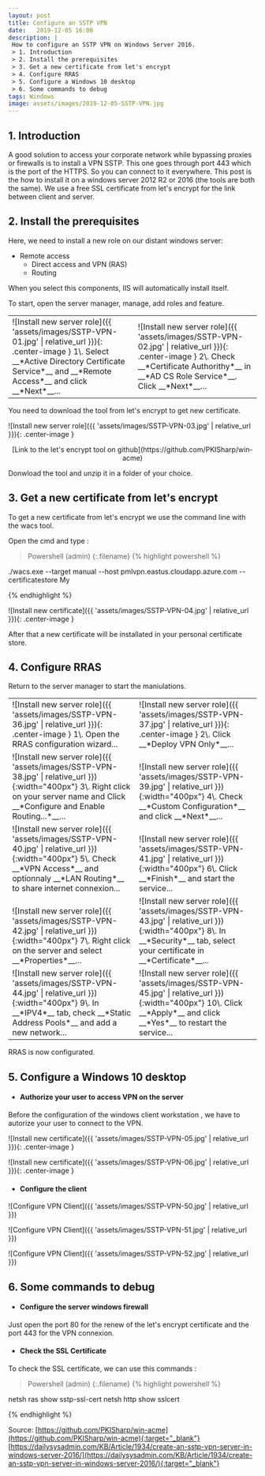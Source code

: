 ```yaml
---
layout: post
title: Configure an SSTP VPN
date:   2019-12-05 16:00
description: |
 How to configure an SSTP VPN on Windows Server 2016.
 > 1. Introduction
 > 2. Install the prerequisites
 > 3. Get a new certificate from let's encrypt
 > 4. Configure RRAS
 > 5. Configure a Windows 10 desktop
 > 6. Some commands to debug
tags: Windows
image: assets/images/2019-12-05-SSTP-VPN.jpg
---
```

## 1. Introduction

A good solution to access your corporate network while bypassing proxies or firewalls is to install a VPN SSTP. This one goes through port 443 which is the port of the HTTPS. So you can connect to it everywhere.
This post is the how to install it on a windows server 2012 R2 or 2016 (the tools are both the same). We use a free SSL certificate from let's encrypt for the link between client and server.

## 2. Install the prerequisites

Here, we need to install a new role on our distant windows server:
+ Remote access
    - Direct access and VPN (RAS)
    - Routing

When you select this components, IIS will automatically install itself.

To start, open the server manager, manage, add roles and feature.

<table class=".none"><tr><td markdown="1">
![Install new server role]({{ 'assets/images/SSTP-VPN-01.jpg' | relative_url }}){: .center-image }
1\. Select __*Active Directory Certificate Service*__ and __*Remote Access*__ and click __*Next*__...
</td><td markdown="1">
![Install new server role]({{ 'assets/images/SSTP-VPN-02.jpg' | relative_url }}){: .center-image }
2\. Check __*Certificate Authorithy*__ in __*AD CS Role Service*__. Click __*Next*__...
</td></tr></table>

You need to download the tool from let's encrypt to get new certificate.

![Install new server role]({{ 'assets/images/SSTP-VPN-03.jpg' | relative_url }}){: .center-image }

<p align="center" markdown="1">[Link to the let's encrypt tool on github](https://github.com/PKISharp/win-acme)</p>

Donwload the tool and unzip it in a folder of your choice.

## 3. Get a new certificate from let's encrypt

To get a new certificate from let's encrypt we use the command line with the wacs tool.

Open the cmd and type :

>Powershell (admin)
{:.filename}
{% highlight powershell %}

./wacs.exe --target manual --host pmlvpn.eastus.cloudapp.azure.com --certificatestore My

{% endhighlight %}

![Install new certificate]({{ 'assets/images/SSTP-VPN-04.jpg' | relative_url }}){: .center-image }

After that a new certificate will be installated in your personal certificate store.

## 4. Configure RRAS

Return to the server manager to start the maniulations.

<table><tr><td valign="bottom" markdown="1">
![Install new server role]({{ 'assets/images/SSTP-VPN-36.jpg' | relative_url }}){: .center-image }
1\. Open the RRAS configuration wizard...
</td><td valign="bottom" markdown="1">
![Install new server role]({{ 'assets/images/SSTP-VPN-37.jpg' | relative_url }}){: .center-image }
2\. Click __*Deploy VPN Only*__...
</td></tr><tr><td valign="bottom" markdown="1">
![Install new server role]({{ 'assets/images/SSTP-VPN-38.jpg' | relative_url }}){:width="400px"}
3\. Right click on your server name and Click __*Configure and Enable Routing...*__...
</td><td valign="bottom" markdown="1">
![Install new server role]({{ 'assets/images/SSTP-VPN-39.jpg' | relative_url }}){:width="400px"}
4\. Check __*Custom Configuration*__ and click __*Next*__...
</td></tr><tr><td valign="bottom" markdown="1">
![Install new server role]({{ 'assets/images/SSTP-VPN-40.jpg' | relative_url }}){:width="400px"}
5\. Check __*VPN Access*__ and optionnaly __*LAN Routing*__ to share internet connexion...
</td><td valign="bottom" markdown="1">
![Install new server role]({{ 'assets/images/SSTP-VPN-41.jpg' | relative_url }}){:width="400px"}
6\. Click __*Finish*__ and start the service...
</td></tr><tr><td valign="bottom" markdown="1">
![Install new server role]({{ 'assets/images/SSTP-VPN-42.jpg' | relative_url }}){:width="400px"}
7\. Right click on the server and select __*Properties*__...
</td><td valign="bottom" markdown="1">
![Install new server role]({{ 'assets/images/SSTP-VPN-43.jpg' | relative_url }}){:width="400px"}
8\. In __*Security*__ tab, select your certificate in __*Certificate*__...
</td></tr><tr><td valign="bottom" markdown="1">
![Install new server role]({{ 'assets/images/SSTP-VPN-44.jpg' | relative_url }}){:width="400px"}
9\. In __*IPV4*__ tab, check __*Static Address Pools*__ and add a new network...
</td><td valign="bottom" markdown="1">
![Install new server role]({{ 'assets/images/SSTP-VPN-45.jpg' | relative_url }}){:width="400px"}
10\. Click __*Apply*__ and click __*Yes*__ to restart the service...
</td></tr></table>

RRAS is now configurated.

## 5. Configure a Windows 10 desktop

* #### Authorize your user to access VPN on the server

Before the configuration of the windows client workstation , we have to autorize your user to connect to the VPN.

![Install new certificate]({{ 'assets/images/SSTP-VPN-05.jpg' | relative_url }}){: .center-image }

![Install new certificate]({{ 'assets/images/SSTP-VPN-06.jpg' | relative_url }}){: .center-image }

* #### Configure the client

![Configure VPN Client]({{ 'assets/images/SSTP-VPN-50.jpg' | relative_url }})

![Configure VPN Client]({{ 'assets/images/SSTP-VPN-51.jpg' | relative_url }})

![Configure VPN Client]({{ 'assets/images/SSTP-VPN-52.jpg' | relative_url }})


## 6. Some commands to debug

* #### Configure the server windows firewall

Just open the port 80 for the renew of the let's encrypt certificate and the port 443 for the VPN connexion.


* #### Check the SSL Certificate

To check the SSL certificate, we can use this commands :

>Powershell (admin)
{:.filename}
{% highlight powershell %}

netsh ras show sstp-ssl-cert
netsh http show sslcert

{% endhighlight %}

Source:
[https://github.com/PKISharp/win-acme](https://github.com/PKISharp/win-acme){:target="_blank"}
[https://dailysysadmin.com/KB/Article/1934/create-an-sstp-vpn-server-in-windows-server-2016/](https://dailysysadmin.com/KB/Article/1934/create-an-sstp-vpn-server-in-windows-server-2016/){:target="_blank"}
